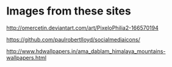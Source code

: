 Images from these sites
===================

http://omercetin.deviantart.com/art/PixeloPhilia2-166570194

https://github.com/paulrobertlloyd/socialmediaicons/

http://www.hdwallpapers.in/ama_dablam_himalaya_mountains-wallpapers.html